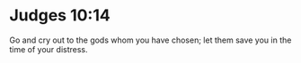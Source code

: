 # Judges 10:14

Go and cry out to the gods whom you have chosen; let them save you in the time of your distress.
